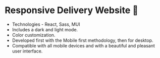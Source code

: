 # Responsive Delivery Website 🚚
* Technologies - React, Sass, MUI
* Includes a dark and light mode.
* Color customization.
* Developed first with the Mobile first methodology, then for desktop.
* Compatible with all mobile devices and with a beautiful and pleasant user interface.